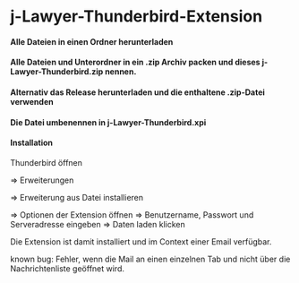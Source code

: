 # j-Lawyer-Thunderbird-Extension

#### Alle Dateien in einen Ordner herunterladen

#### Alle Dateien und Unterordner in ein .zip Archiv packen und dieses j-Lawyer-Thunderbird.zip nennen.
#### Alternativ das Release herunterladen und die enthaltene .zip-Datei verwenden 

#### Die Datei umbenennen in j-Lawyer-Thunderbird.xpi

#### Installation
Thunderbird öffnen

=> Erweiterungen

=> Erweiterung aus Datei installieren

=> Optionen der Extension öffnen
=> Benutzername, Passwort und Serveradresse eingeben
=> Daten laden klicken

Die Extension ist damit installiert und im Context einer Email verfügbar.

known bug: Fehler, wenn die Mail an einen einzelnen Tab und nicht über die Nachrichtenliste geöffnet wird. 
